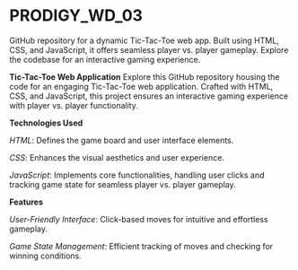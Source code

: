 # PRODIGY_WD_03
GitHub repository for a dynamic Tic-Tac-Toe web app. Built using HTML, CSS, and JavaScript, it offers seamless player vs. player gameplay. Explore the codebase for an interactive gaming experience.


****Tic-Tac-Toe Web Application****
Explore this GitHub repository housing the code for an engaging Tic-Tac-Toe web application. Crafted with HTML, CSS, and JavaScript, this project ensures an interactive gaming experience with player vs. player functionality.


****Technologies Used****

_HTML_: Defines the game board and user interface elements.

_CSS_: Enhances the visual aesthetics and user experience.

_JavaScript_: Implements core functionalities, handling user clicks and tracking game state for seamless player vs. player gameplay.

****Features****

_User-Friendly Interface_: Click-based moves for intuitive and effortless gameplay.

_Game State Management_: Efficient tracking of moves and checking for winning conditions.


